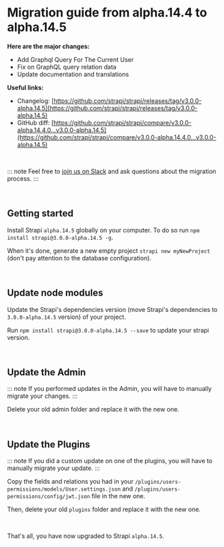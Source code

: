 # Migration guide from alpha.14.4 to alpha.14.5

**Here are the major changes:**

- Add Graphql Query For The Current User
- Fix on GraphQL query relation data
- Update documentation and translations

**Useful links:**

- Changelog: [https://github.com/strapi/strapi/releases/tag/v3.0.0-alpha.14.5](https://github.com/strapi/strapi/releases/tag/v3.0.0-alpha.14.5)
- GitHub diff: [https://github.com/strapi/strapi/compare/v3.0.0-alpha.14.4.0...v3.0.0-alpha.14.5](https://github.com/strapi/strapi/compare/v3.0.0-alpha.14.4.0...v3.0.0-alpha.14.5)

<br>

::: note
Feel free to [join us on Slack](http://slack.strapi.io) and ask questions about the migration process.
:::

<br>

## Getting started

Install Strapi `alpha.14.5` globally on your computer. To do so run `npm install strapi@3.0.0-alpha.14.5 -g`.

When it's done, generate a new empty project `strapi new myNewProject` (don't pay attention to the database configuration).

<br>

## Update node modules

Update the Strapi's dependencies version (move Strapi's dependencies to `3.0.0-alpha.14.5` version) of your project.

Run `npm install strapi@3.0.0-alpha.14.5 --save` to update your strapi version.

<br>

## Update the Admin

::: note
If you performed updates in the Admin, you will have to manually migrate your changes.
:::

Delete your old admin folder and replace it with the new one.

<br>

## Update the Plugins

::: note
If you did a custom update on one of the plugins, you will have to manually migrate your update.
:::

Copy the fields and relations you had in your `/plugins/users-permissions/models/User.settings.json` and `/plugins/users-permissions/config/jwt.json` file in the new one.

Then, delete your old `plugins` folder and replace it with the new one.

<br>

That's all, you have now upgraded to Strapi `alpha.14.5`.

